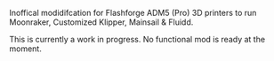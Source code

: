 Inoffical modidifcation for Flashforge ADM5 (Pro) 3D printers to run Moonraker, Customized Klipper, Mainsail & Fluidd.

This is currently a work in progress. No functional mod is ready at the moment.
